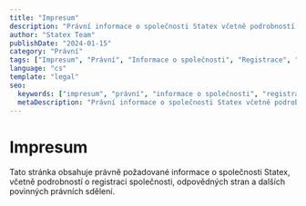 ```yaml
---
title: "Impresum"
description: "Právní informace o společnosti Statex včetně podrobností o společnosti, registračních informací a odpovědných stran podle zákona."
author: "Statex Team"
publishDate: "2024-01-15"
category: "Právní"
tags: ["Impresum", "Právní", "Informace o společnosti", "Registrace", "Odpovědné strany"]
language: "cs"
template: "legal"
seo:
  keywords: ["impresum", "právní", "informace o společnosti", "registrace", "odpovědné strany", "statex právní"]
  metaDescription: "Právní informace o společnosti Statex včetně podrobností o společnosti, registračních informací a odpovědných stran podle zákona."
---
```


# Impresum

Tato stránka obsahuje právně požadované informace o společnosti Statex, včetně podrobností o registraci společnosti, odpovědných stran a dalších povinných právních sdělení. 